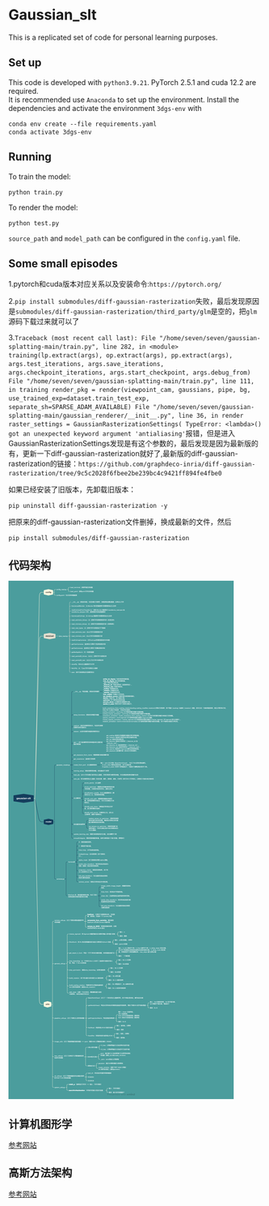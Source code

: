 # Gaussian_slt
This is a replicated set of code for personal learning purposes.
## Set up
This code is developed with `python3.9.21`. PyTorch 2.5.1 and cuda 12.2 are required.  
It is recommended use `Anaconda` to set up the environment. Install the dependencies and activate the environment `3dgs-env` with
```
conda env create --file requirements.yaml
conda activate 3dgs-env
```
## Running
To train the model:
```
python train.py 
```
To render the model:
```
python test.py 
```
`source_path` and `model_path` can be configured in the `config.yaml` file.
## Some small episodes
1.pytorch和cuda版本对应关系以及安装命令:`https://pytorch.org/`

2.`pip install submodules/diff-gaussian-rasterization`失败，最后发现原因是`submodules/diff-gaussian-rasterization/third_party/glm`是空的，把`glm`源码下载过来就可以了

3.`Traceback (most recent call last):
  File "/home/seven/seven/gaussian-splatting-main/train.py", line 282, in <module>
    training(lp.extract(args), op.extract(args), pp.extract(args), args.test_iterations, args.save_iterations, args.checkpoint_iterations, args.start_checkpoint, args.debug_from)
  File "/home/seven/seven/gaussian-splatting-main/train.py", line 111, in training
    render_pkg = render(viewpoint_cam, gaussians, pipe, bg, use_trained_exp=dataset.train_test_exp, separate_sh=SPARSE_ADAM_AVAILABLE)
  File "/home/seven/seven/gaussian-splatting-main/gaussian_renderer/__init__.py", line 36, in render
    raster_settings = GaussianRasterizationSettings(
TypeError: <lambda>() got an unexpected keyword argument 'antialiasing'`报错，但是进入GaussianRasterizationSettings发现是有这个参数的，最后发现是因为最新版的有，更新一下diff-gaussian-rasterization就好了,最新版的diff-gaussian-rasterization的链接：`https://github.com/graphdeco-inria/diff-gaussian-rasterization/tree/9c5c2028f6fbee2be239bc4c9421ff894fe4fbe0`

如果已经安装了旧版本，先卸载旧版本：
```
pip uninstall diff-gaussian-rasterization -y
```
把原来的diff-gaussian-rasterization文件删掉，换成最新的文件，然后
```
pip install submodules/diff-gaussian-rasterization
```
## 代码架构
![代码架构](utils/gs_slt.png)
## 计算机图形学
[参考网站](https://chuquan.me/2024/03/23/foundation-of-computer-graphic-03/)
## 高斯方法架构
[参考网站](https://www.bilibili.com/video/BV1zi421v7Dr/?spm_id_from=333.337.search-card.all.click&vd_source=b8e7bf3a9fa3baa07f9407580fe339f2)
